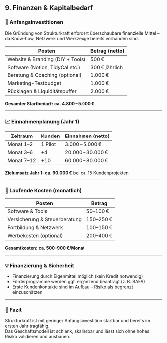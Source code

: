 ## 9. Finanzen & Kapitalbedarf

### 💸 Anfangsinvestitionen

Die Gründung von Strukturkraft erfordert überschaubare finanzielle Mittel – da Know-how, Netzwerk und Werkzeuge bereits vorhanden sind.

| Posten                           | Betrag (netto)     |
|----------------------------------|--------------------|
| Website & Branding (DIY + Tools) | 500 €              |
| Software (Notion, TidyCal etc.)  | 300 € jährlich     |
| Beratung & Coaching (optional)   | 1.000 €            |
| Marketing-Testbudget             | 1.000 €            |
| Rücklagen & Liquiditätspuffer    | 2.000 €            |

**Gesamter Startbedarf:** **ca. 4.800 – 5.000 €**

---

### 📈 Einnahmenplanung (Jahr 1)

| Zeitraum      | Kunden | Einnahmen (netto)     |
|---------------|--------|------------------------|
| Monat 1–2     | 1 Pilot | 3.000 – 5.000 €        |
| Monat 3–6     | +4      | 20.000 – 30.000 €      |
| Monat 7–12    | +10     | 60.000 – 80.000 €      |

**Zielumsatz Jahr 1:** **ca. 90.000 €** bei ca. 15 Kundenprojekten

---

### 💼 Laufende Kosten (monatlich)

| Posten                    | Betrag     |
|---------------------------|------------|
| Software & Tools          | 50–100 €   |
| Versicherung & Steuerberatung | 150–250 € |
| Fortbildung & Netzwerk    | 100–150 €  |
| Werbekosten (optional)    | 200–400 €  |

**Gesamtkosten:** **ca. 500–900 €/Monat**

---

### 💡 Finanzierung & Sicherheit

- Finanzierung durch Eigenmittel möglich (kein Kredit notwendig)
- Förderprogramme werden ggf. ergänzend beantragt (z. B. BAFA)
- Erste Kundenkontakte sind im Aufbau – Risiko als begrenzt einzuschätzen

---

### 🔑 Fazit

Strukturkraft ist mit geringer Anfangsinvestition startbar und bereits im ersten Jahr tragfähig.  
Das Geschäftsmodell ist schlank, skalierbar und lässt sich ohne hohes Risiko validieren und ausbauen.
